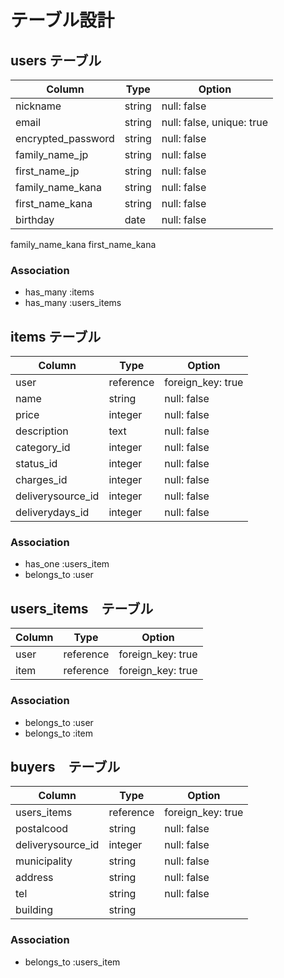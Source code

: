 # テーブル設計

## users テーブル

| Column             | Type   | Option                    |
| ------------------ | ------ | ------------------------- |
| nickname           | string | null: false               |
| email              | string | null: false, unique: true |
| encrypted_password | string | null: false               |
| family_name_jp     | string | null: false               |
| first_name_jp      | string | null: false               |
| family_name_kana   | string | null: false               |
| first_name_kana    | string | null: false               |
| birthday           | date   | null: false               |


family_name_kana
first_name_kana

### Association
- has_many :items
- has_many :users_items

## items テーブル

| Column             | Type      | Option            |
| -----------------  | --------- | ----------------- |
| user               | reference | foreign_key: true |
| name               | string    | null: false       |
| price              | integer   | null: false       |
| description        | text      | null: false       |
| category_id        | integer   | null: false       |
| status_id          | integer   | null: false       |
| charges_id         | integer   | null: false       |
| deliverysource_id  | integer   | null: false       |
| deliverydays_id    | integer   | null: false       |

### Association

- has_one :users_item
- belongs_to :user

## users_items　テーブル

| Column  | Type      | Option            |
| ------- | --------- | ----------------- |
| user    | reference | foreign_key: true |
| item    | reference | foreign_key: true |

### Association

- belongs_to :user
- belongs_to :item

## buyers　テーブル

| Column            | Type       | Option            |
| ----------------  |----------- | ----------------- |
| users_items       | reference  | foreign_key: true |
| postalcood        | string     | null: false       |
| deliverysource_id | integer    | null: false       |
| municipality      | string     | null: false       |
| address           | string     | null: false       |
| tel               | string     | null: false       |
| building          | string     |                   |

### Association

- belongs_to :users_item


